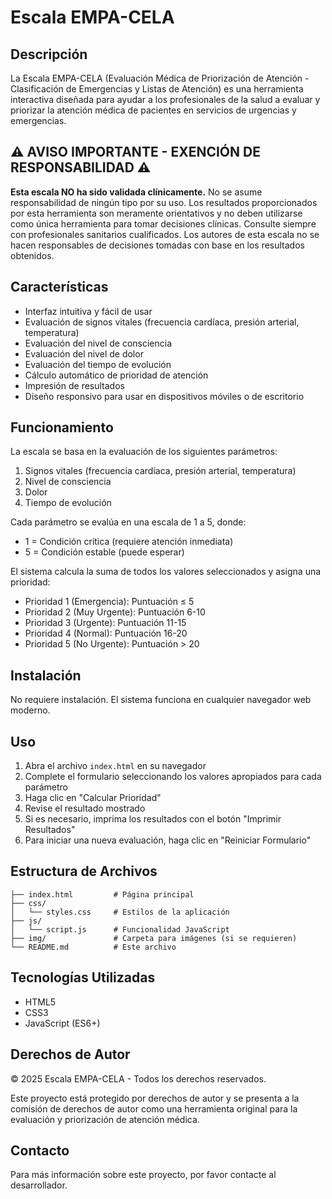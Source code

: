 # Escala EMPA-CELA

## Descripción
La Escala EMPA-CELA (Evaluación Médica de Priorización de Atención - Clasificación de Emergencias y Listas de Atención) es una herramienta interactiva diseñada para ayudar a los profesionales de la salud a evaluar y priorizar la atención médica de pacientes en servicios de urgencias y emergencias.

## ⚠️ AVISO IMPORTANTE - EXENCIÓN DE RESPONSABILIDAD ⚠️
**Esta escala NO ha sido validada clínicamente.** No se asume responsabilidad de ningún tipo por su uso. Los resultados proporcionados por esta herramienta son meramente orientativos y no deben utilizarse como única herramienta para tomar decisiones clínicas. Consulte siempre con profesionales sanitarios cualificados. Los autores de esta escala no se hacen responsables de decisiones tomadas con base en los resultados obtenidos.

## Características
- Interfaz intuitiva y fácil de usar
- Evaluación de signos vitales (frecuencia cardíaca, presión arterial, temperatura)
- Evaluación del nivel de consciencia
- Evaluación del nivel de dolor
- Evaluación del tiempo de evolución
- Cálculo automático de prioridad de atención
- Impresión de resultados
- Diseño responsivo para usar en dispositivos móviles o de escritorio

## Funcionamiento
La escala se basa en la evaluación de los siguientes parámetros:
1. Signos vitales (frecuencia cardíaca, presión arterial, temperatura)
2. Nivel de consciencia 
3. Dolor
4. Tiempo de evolución

Cada parámetro se evalúa en una escala de 1 a 5, donde:
- 1 = Condición crítica (requiere atención inmediata)
- 5 = Condición estable (puede esperar)

El sistema calcula la suma de todos los valores seleccionados y asigna una prioridad:
- Prioridad 1 (Emergencia): Puntuación ≤ 5
- Prioridad 2 (Muy Urgente): Puntuación 6-10
- Prioridad 3 (Urgente): Puntuación 11-15
- Prioridad 4 (Normal): Puntuación 16-20
- Prioridad 5 (No Urgente): Puntuación > 20

## Instalación
No requiere instalación. El sistema funciona en cualquier navegador web moderno.

## Uso
1. Abra el archivo `index.html` en su navegador
2. Complete el formulario seleccionando los valores apropiados para cada parámetro
3. Haga clic en "Calcular Prioridad"
4. Revise el resultado mostrado
5. Si es necesario, imprima los resultados con el botón "Imprimir Resultados"
6. Para iniciar una nueva evaluación, haga clic en "Reiniciar Formulario"

## Estructura de Archivos
```
├── index.html         # Página principal
├── css/              
│   └── styles.css     # Estilos de la aplicación
├── js/               
│   └── script.js      # Funcionalidad JavaScript
├── img/               # Carpeta para imágenes (si se requieren)
└── README.md          # Este archivo
```

## Tecnologías Utilizadas
- HTML5
- CSS3
- JavaScript (ES6+)

## Derechos de Autor
© 2025 Escala EMPA-CELA - Todos los derechos reservados.

Este proyecto está protegido por derechos de autor y se presenta a la comisión de derechos de autor como una herramienta original para la evaluación y priorización de atención médica.

## Contacto
Para más información sobre este proyecto, por favor contacte al desarrollador. 